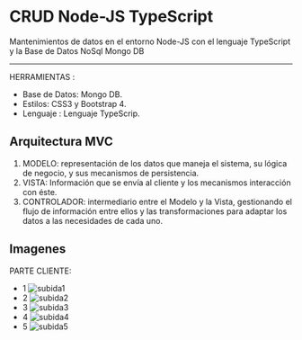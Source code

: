 # CRUD Node-JS TypeScript
Mantenimientos de datos en el entorno Node-JS con el lenguaje TypeScript y la Base de Datos NoSql Mongo DB

------------

HERRAMIENTAS :
- Base de Datos: Mongo DB.
- Estilos: CSS3 y Bootstrap 4.
- Lenguaje : Lenguaje TypeScrip.

## Arquitectura MVC
1. MODELO: representación de los datos que maneja el sistema, su lógica de negocio, y sus mecanismos de persistencia.
2. VISTA: Información que se envía al cliente y los mecanismos interacción con éste.
3. CONTROLADOR: intermediario entre el Modelo y la Vista, gestionando el flujo de información entre ellos y las transformaciones para adaptar los datos a las necesidades de cada uno.

## Imagenes
PARTE CLIENTE:
- 1
![subida1](https://user-images.githubusercontent.com/68178186/105456364-0a502e80-5c53-11eb-88f0-1b62d98c1cc0.PNG)
- 2
![subida2](https://user-images.githubusercontent.com/68178186/105456372-0cb28880-5c53-11eb-8b57-0ea4306c3c2a.PNG)
- 3
![subida3](https://user-images.githubusercontent.com/68178186/105456380-10dea600-5c53-11eb-9078-b30b4da50e5b.PNG)
- 4
![subida4](https://user-images.githubusercontent.com/68178186/105456389-13410000-5c53-11eb-8ddb-386ebfb6c24c.PNG)
- 5
![subida5](https://user-images.githubusercontent.com/68178186/105456393-15a35a00-5c53-11eb-968f-9d5619f8aae1.PNG)

